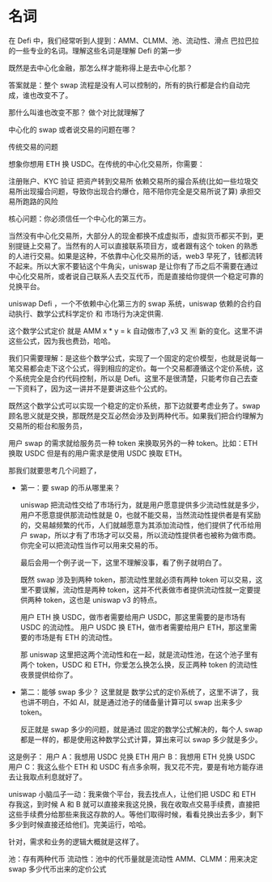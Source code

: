 # 名词

在 Defi 中，我们经常听到人提到：AMM、CLMM、池、流动性、滑点 巴拉巴拉的一些专业的名词。理解这些名词是理解 Defi 的第一步

既然是去中心化金融，那怎么样才能称得上是去中心化那？

答案就是：整个 swap 流程是没有人可以控制的，所有的执行都是合约自动完成，谁也改变不了。

那什么叫谁也改变不那？ 做个对比就理解了

中心化的 swap 或者说交易的问题在哪？

传统交易的问题

想象你想用 ETH 换 USDC。在传统的中心化交易所，你需要：

注册账户、KYC 验证
把资产转到交易所
依赖交易所的撮合系统(比如一些垃圾交易所出现撮合问题，导致你出现合约爆仓，陪不陪你完全是交易所说了算)
承担交易所跑路的风险

核心问题：你必须信任一个中心化的第三方。

当然没有中心化交易所，大部分人的现金都换不成虚拟币，虚拟货币都买不到，更别提链上交易了。当然有的人可以直接联系项目方，或者跟有这个 token 的熟悉的人进行交易。如果是这种，不依靠中心化交易所的话，web3 早死了，钱都流转不起来。所以大家不要钻这个牛角尖，uniswap 是让你有了币之后不需要在通过中心化交易所，或者说自己联系人去交互代币，而是直接给你提供一个稳定可靠的兑换平台。

uniswap Defi ，一个不依赖中心化第三方的 swap 系统，uniswap 依赖的合约自动执行、数学公式科学定价 和 市场行为决定供需.

这个数学公式定价 就是 AMM x \* y = k 自动做市了,v3 又 🈶 新的变化。这里不讲这些公式，因为我也费劲，哈哈。

我们只需要理解：是这些个数学公式，实现了一个固定的定价模型，也就是说每一笔交易都会走下这个公式，得到相应的定价。每一个交易都遵循这个定价系统，这个系统完全是合约代码控制，所以是 Defi。这里不是很清楚，只能考你自己去查一下资料了，因为这一讲并不是要讲这些个公式的。

既然这个数学公式可以实现一个稳定的定价系统，那下边就要考虑业务了。swap 顾名思义就是交换，那既然是交互必然会涉及到两种代币。如果我们把合约理解为交易所的柜台和服务员，

用户 swap 的需求就给服务员一种 token 来换取另外的一种 token。比如：ETH 换取 USDC 但是有的用户需求是使用 USDC 换取 ETH。

那我们就要思考几个问题了，

- 第一：要 swap 的币从哪里来？

  uniswap 把流动性交给了市场行为，就是用户愿意提供多少流动性就是多少，用户不愿意提供那流动性就是 0，也就不能交易，当然流动性提供者是有奖励的，交易越频繁的代币，人们就越愿意为其添加流动性，他们提供了代币给用户 swap，所以才有了市场才可以交易，所以流动性提供者也被称为做市商。你完全可以把流动性当作可以用来交易的币。

  最后会用一个例子说一下，这里不理解没事，看了例子就明白了。

  既然 swap 涉及到两种 token，那流动性里就必须有两种 token 可以交易，这里不要误解，流动性是两种 token，这并不代表做市者提供流动性就一定要提供两种 token，这也是 uniswap v3 的特点。

  用户 ETH 换 USDC，做市者需要给用户 USDC，那这里需要的是市场有 USDC 的流动性。
  用户 USDC 换 ETH，做市者需要给用户 ETH，那这里需要的市场是有 ETH 的流动性。

  那 uniswap 这里把这两个流动性和在一起，就是流动性池，在这个池子里有两个 token，USDC 和 ETH，你爱怎么换怎么换，反正两种 token 的流动性夜景提供给你了。

- 第二：能够 swap 多少？
  这里就是 数学公式的定价系统了，这里不讲了，我也讲不明白，不如 AI，就是通过池子的储备量计算可以 swap 出来多少 token。

  反正就是 swap 多少的问题，就是通过 固定的数学公式解决的，每个人 swap 都是一样的，都是使用这种数学公式计算，算出来可以 swap 多少就是多少。

这是例子：
用户 A：我想用 USDC 兑换 ETH
用户 B：我想用 ETH 兑换 USDC
用户 C：我这么些个 ETH 和 USDC 有点多余啊，我又花不完，要是有地方能存进去让我取点利息就好了。

uniswap 小脑瓜子一动：我来做个平台，我去找点人，让他们把 USDC 和 ETH 存我这，到时候 A 和 B 就可以直接来我这兑换，我在收取点交易手续费，直接把这些手续费分给那些来我这存款的人。等他们取得时候，看看兑换出去多少，剩下多少到时候直接还给他们。完美运行，哈哈。

针对，需求和业务的逻辑大概就是这样了。

池：存有两种代币
流动性：池中的代币量就是流动性
AMM、CLMM：用来决定 swap 多少代币出来的定价公式
